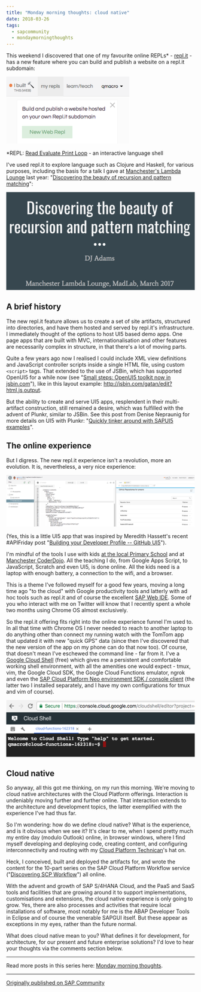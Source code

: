 ```yaml
---
title: "Monday morning thoughts: cloud native"
date: 2018-03-26
tags:
  - sapcommunity
  - mondaymorningthoughts
---
```


This weekend I discovered that one of my favourite online REPLs\* -
[repl.it](https://repl.it) - has a new feature where you can build and
publish a website on a repl.it subdomain:

![](/images/2018/03/Screen-Shot-2018-03-26-at-08.15.17.png)

\*REPL: [Read Evaluate Print
Loop](https://en.wikipedia.org/wiki/Read%E2%80%93eval%E2%80%93print_loop) -
an interactive language shell

I've used repl.it to explore language such as Clojure and Haskell, for
various purposes, including the basis for a talk I gave at
[Manchester's Lambda Lounge](http://www.lambdalounge.org.uk/) last
year: "[Discovering the beauty of recursion and pattern
matching](https://docs.google.com/presentation/d/1zpN8150gIiYEC-o_Nc35T3xshXJIorEBEcjaarSw9z8/edit#slide=id.p)":

![](/images/2018/03/Screen-Shot-2018-03-26-at-08.20.02-1.png)

## A brief history

The new repl.it feature allows us to create a set of site artifacts,
structured into directories, and have them hosted and served by
repl.it's infrastructure. I immediately thought of the options to host
UI5 based demo apps. One page apps that are built with MVC,
internationalisation and other features are necessarily complex in
structure, in that there's a lot of moving parts.

Quite a few years ago now I realised I could include XML view
definitions and JavaScript controller scripts inside a single HTML file,
using custom `<script>` tags. That extended to the use of JSBin, which
has supported OpenUI5 for a while now (see "[Small steps: OpenUI5
toolkit now in
jsbin.com](/blog/posts/2014/03/04/small-steps-openui5-toolkit-now-in-jsbin.com/)"),
like in this layout
example: <http://jsbin.com/gatan/edit?html,js,output>.

But the ability to create and serve UI5 apps, resplendent in their
multi-artifact construction, still remained a desire, which was
fulfilled with the advent of Plunkr, similar to JSBin. See this post
from Denise Nepraunig for more details on UI5 with Plunkr:
"[Quickly tinker around with SAPUI5
examples](https://blogs.sap.com/2015/01/04/quickly-tinker-around-online-with-sapui5-explored-examples/)".

## The online experience

But I digress. The new repl.it experience isn't a revolution, more an
evolution. It is, nevertheless, a very nice experience:

![](/images/2018/03/Screen-Shot-2018-03-26-at-08.47.34.png)

(Yes, this is a little UI5 app that was inspired by Meredith Hassett's
recent #APIFriday post "[Building your Developer Profile -- GitHub 
UI5](https://blogs.sap.com/2018/03/22/building-your-developer-profile-github-ui5/)").

I'm mindful of the tools I use with kids [at the local Primary
School](/tweets/qmacro/status/976761337874350081/) and at
[Manchester CoderDojo](http://mcrcoderdojo.org.uk/). All the teaching I
do, from Google Apps Script, to JavaScript, Scratch and even UI5, is
done online. All the kids need is a laptop with enough battery, a
connection to the wifi, and a browser.

This is a theme I've followed myself for a good few years, moving a
long time ago "to the cloud" with Google productivity tools and
latterly with ad hoc tools such as repl.it and of course the excellent
[SAP Web IDE](https://cloudplatform.sap.com/dmp/capabilities/us/product/SAP-Web-IDE/9e5c9d90-e8e0-4e82-aed2-09087a10c973).
Some of you who interact with me on Twitter will know that I recently
spent a whole two months using Chrome OS almost exclusively.

So the repl.it offering fits right into the online experience funnel
I'm used to. In all that time with Chrome OS I never needed to reach to
another laptop to do anything other than connect my running watch with
the TomTom app that updated it with new "quick GPS" data (since then
I've discovered that the new version of the app on my phone can do that
now too). Of course, that doesn't mean I've eschewed the command
line - far from it. I've a [Google Cloud
Shell](https://cloud.google.com/shell/docs/) (free) which gives me a
persistent and comfortable working shell environment, with all the
amenities one would expect - tmux, vim, the Google Cloud SDK, the Google
Cloud Functions emulator, ngrok and even the [SAP Cloud Platform Neo
environment SDK / console
client](https://tools.hana.ondemand.com/#cloud) (the latter two I
installed separately, and I have my own configurations for tmux and vim
of course).

![](/images/2018/03/Screen-Shot-2018-03-26-at-08.46.27.png)

## Cloud native

So anyway, all this got me thinking, on my run this morning. We're
moving to cloud native architectures with the Cloud Platform offerings.
Interaction is undeniably moving further and further online. That
interaction extends to the architecture and development topics, the
latter exemplified with the experience I've had thus far.

So I'm wondering: how do we define cloud native? What is the
experience, and is it obvious when we see it? It's clear to me, when I
spend pretty much my entire day (modulo Outlook) online, in browser
windows, where I find myself developing and deploying code, creating
content, and configuring interconnectivity and routing with my [Cloud
Platform Technican](https://web.archive.org/web/20171125202429/http://events.sap.com/teched/en/session/36915)'s
hat on.

Heck, I conceived, built and deployed the artifacts for, and wrote the
content for the 10-part series on the SAP Cloud Platform Workflow
service ("[Discovering SCP
Workflow](/blog/posts/2018/01/16/discovering-scp-workflow/)")
all online.

With the advent and growth of SAP S/4HANA Cloud, and the PaaS and SaaS
tools and facilities that are growing around it to support
implementations, customisations and extensions, the cloud native
experience is only going to grow. Yes, there are also processes and
activities that require local installations of software, most notably
for me is the ABAP Developer Tools in Eclipse and of course the
venerable SAPGUI itself. But these appear as exceptions in my eyes,
rather than the future normal.

What does cloud native mean to you? What defines it for development, for
architecture, for our present and future enterprise solutions? I'd love
to hear your thoughts via the comments section below.

---

Read more posts in this series here: [Monday morning
thoughts](/tags/mondaymorningthoughts/).

---

[Originally published on SAP Community](https://community.sap.com/t5/technology-blogs-by-sap/monday-morning-thoughts-cloud-native/ba-p/13355894)
